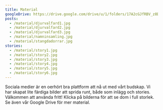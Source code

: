 ```yaml
---
title: Material
googleDrive: https://drive.google.com/drive/u/1/folders/17A2cGJfRBV_z8D_aFGLk2PPBjlG63Iyw
posts:
  - /material/djurvalfard1.jpg
  - /material/djurvalfard2.jpg
  - /material/djurvalfard3.jpg
  - /material/namninsamling.jpg
  - /material/stangdadorrar.jpg
stories:
  - /material/story1.jpg
  - /material/story2.jpg
  - /material/story3.jpg
  - /material/story4.jpg
  - /material/story5.jpg
  - /material/story6.jpg
---
```

Sociala medier är en oerhört bra plattform att nå ut med vårt budskap. Vi har skapat lite färdiga bilder att sprida runt, både som inlägg och stories. Välkommen att använda fritt! Klicka på bilderna för att se dom i full storlek. Se även vår Google Drive för mer material.
